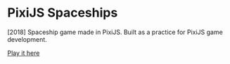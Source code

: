 # PixiJS Spaceships
[2018] Spaceship game made in PixiJS. Built as a practice for PixiJS game development.

[Play it here](www.flizzet.com/private/pixispaceship/index.html)

